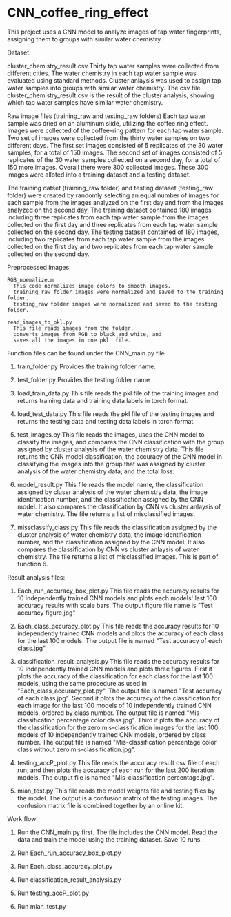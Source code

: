 # CNN_coffee_ring_effect
This project uses a CNN model to analyze images of tap water fingerprints, assigning them to groups with similar water chemistry.

Dataset:

cluster_chemistry_result.csv 
  Thirty tap water samples were collected from different cities. The water chemistry in each tap water sample was evaluated using standard methods. Cluster anlaysis was used to assign tap water samples into groups with similar water chemistry. The csv file cluster_chemistry_result.csv is the result of the cluster analysis, showing which tap water samples have similar water chemistry. 


Raw image files (training_raw and testing_raw folders)
   Each tap water sample was dried on an aluminum slide, utilizing the coffee ring effect. Images were collected of the coffee-ring pattern for each tap water sample. Two set of images were collected from the thirty water samples on two different days. The first set images consisted of 5 replicates of the 30 water samples, for a total of 150 images. The second set of images consisted of 5 replicates of the 30 water samples collected on a second day, for a total of 150 more images. Overall there were 300 collected images. These 300 images were alloted into a training dataset and a testing dataset. 
   
   The training datset (training_raw folder) and testing dataset (testing_raw folder) were created by randomly selecting an equal number of images for each sample from the images analyzed on the first day and from the images analyzed on the second day. The training dataset contained 180 images, including three replicates from each tap water sample from the images collected on the first day and three replicates from each tap water sample collected on the second day. The testing dataset contained of 180 images, including two replicates from each tap water sample from the images collected on the first day and two replicates from each tap water sample collected on the second day. 
 

Preprocessed images:

    RGB_noemalize.m
      This code normalizes image colors to smooth images.
      training_raw folder images were normalized and saved to the training folder.
      testing_raw folder images were normalized and saved to the testing folder.

    read_images_to_pkl.py
      This file reads images from the folder, 
      converts images from RGB to black and white, and 
      saves all the images in one pkl  file.
    

Function files can be found under the CNN_main.py file

  1) train_folder.py
      Provides the training folder name.
    
  2) test_folder.py
      Provides the testing folder name

  3) load_train_data.py
      This file reads the pkl file of the training images and returns training data and training data labels in torch format.

  4) load_test_data.py
      This file reads the pkl file of the testing images and returns the testing data and testing data labels in torch format.

  5) test_images.py
      This file reads the images, uses the CNN model to classify the images, and compares the CNN classification with the group assigned by cluster analysis of the water chemistry data. This file returns the CNN model classification, the accuracy of the CNN model in classifying the images into the group that was assigned by cluster analysis of the water chemistry data, and the total loss. 

  6) model_result.py
      This file reads the model name, the classification assigned by cluser analysis of the water chemistry data, the image identification number, and the classification assigned by the CNN model. It also compares the classification by CNN vs cluster anlaysis of water chemistry. The file returns a list of misclassified images.

  7) missclassify_class.py
      This file reads the classification assigned by the cluster analysis of water chemistry data, the image identification number, and the classification assigned by the CNN model. It also compares the classification by CNN vs cluster anlaysis of water chemistry. The file returns a list of misclassified images. This is part of function 6.


Result analysis files:

1) Each_run_accuracy_box_plot.py
    This file reads the accuracy results for 10 independently trained CNN models and plots each models' last 100 accuracy results with scale bars. The output figure file name is "Test accuracy figure.jpg"
  
2) Each_class_accuracy_plot.py
  This file reads the accuracy results for 10 independently trained CNN models and plots the accuracy of each class for the last 100 models. The output file is named "Test accuracy of each class.jpg"
  
3) classification_result_analysis.py
    This file reads the accuracy results for 10 independently trained CNN models and plots three figures. First it plots the accuracy of the classification for each class for the last 100 models, using the same procedure as used in "Each_class_accuracy_plot.py". The output file is named "Test accuracy of each class.jpg". Second it plots the accuracy of the classification for each image for the last 100 models of 10 independently trained CNN models, ordered by class number. The output file is named "Mis-classification percentage color class.jpg". Third it plots the accuracy of the classification for the zero mis-classification images for the last 100 models of 10 independently trained CNN models, ordered by class number. The output file is named "Mis-classification percentage color class without zero mis-classification.jpg".
   
4) testing_accP_plot.py
    This file reads the accuracy result csv file of each run, and then plots the accuracy of each run for the last 200 iteration models. The output file is named "Mis-classification percentage.jpg".
  
5) mian_test.py
    This file reads the model weights file and testing files by the model. The output is a confusion matrix of the testing images. The confusion matrix file is combined together by an online kit.



Work flow:

1) Run the CNN_main.py first. The file includes the CNN model. Read the data and train the model using the training dataset. Save 10 runs.

2) Run Each_run_accuracy_box_plot.py

3) Run Each_class_accuracy_plot.py

4) Run classification_result_analysis.py

5) Run testing_accP_plot.py

6) Run mian_test.py
